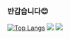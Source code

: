 ### 반갑습니다😊
[![Top Langs](https://github-readme-stats.vercel.app/api/top-langs/?username=kirito2056&layout=compact)](https://github.com/yerim07/github-readme-stats)
<a href="https://instagram.com/yryr_kwon?igshid=YmMyMTA2M2Y="><img src="https://camo.githubusercontent.com/72515004e1a097ed7700e56f7565516d39eee11a96c68854f3b83989e301ccc3/68747470733a2f2f696d672e736869656c64732e696f2f62616467652f696e7374616772616d2d4646434644413f7374796c653d666c61742d737175617265266c6f676f3d696e7374616772616d266c6f676f436f6c6f723d464637453944"/></a>
<a href="https://www.notion.so/dgsw8th-yerim/Portfolio-8183b8daf2564e73b345089ee5e2e1f6"><img src="https://camo.githubusercontent.com/b22e9ded6d6815c10d6a305beb1f9c43ce7f35ac56bd5ad18752ffe98cb86bed/68747470733a2f2f696d672e736869656c64732e696f2f62616467652f706f7274666f6c696f2d4646464630303f7374796c653d666c61742d737175617265266c6f676f3d6e6f74696f6e266c6f676f436f6c6f723d464630303030"/></a>
<!--
**yerim07/yerim07** is a ✨ _special_ ✨ repository because its `README.md` (this file) appears on your GitHub profile.

Here are some ideas to get you started:

- 🔭 I’m currently working on ...
- 🌱 I’m currently learning ...
- 👯 I’m looking to collaborate on ...
- 🤔 I’m looking for help with ...
- 💬 Ask me about ...
- 📫 How to reach me: ...
- 😄 Pronouns: ...
- ⚡ Fun fact: ...
-->
